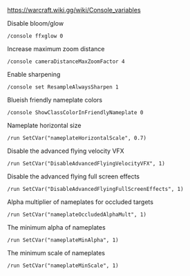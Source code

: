 https://warcraft.wiki.gg/wiki/Console_variables

Disable bloom/glow
```
/console ffxglow 0
```

Increase maximum zoom distance
```
/console cameraDistanceMaxZoomFactor 4
```

Enable sharpening 
```
/console set ResampleAlwaysSharpen 1
```

Blueish friendly nameplate colors
```
/console ShowClassColorInFriendlyNameplate 0
```

Nameplate horizontal size
```
/run SetCVar("nameplateHorizontalScale", 0.7)
```

Disable the advanced flying velocity VFX
```
/run SetCVar("DisableAdvancedFlyingVelocityVFX", 1)
```

Disable the advanced flying full screen effects
```
/run SetCVar("DisableAdvancedFlyingFullScreenEffects", 1)
```

Alpha multiplier of nameplates for occluded targets
```
/run SetCVar("nameplateOccludedAlphaMult", 1)
```

The minimum alpha of nameplates
```
/run SetCVar("nameplateMinAlpha", 1)
```

The minimum scale of nameplates
```
/run SetCVar("nameplateMinScale", 1)
```

